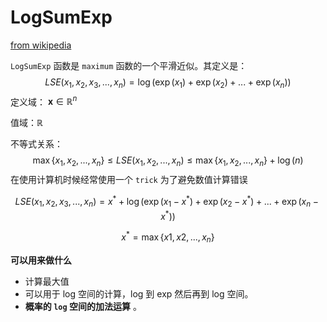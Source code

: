 # LogSumExp

[from wikipedia](https://en.wikipedia.org/wiki/LogSumExp)

`LogSumExp` 函数是 `maximum` 函数的一个平滑近似。其定义是：
$$
LSE(x_1, x_2, x_3, ..., x_n) = \log\Bigr(\exp(x_1)+\exp(x_2) + ...+\exp(x_n)\Bigr)
$$
定义域： $\mathbf x \in \mathbb R^n$

值域：$\mathbb R$

不等式关系：
$$
\max\{x_1, x_2, ..., x_n\} \le LSE(x_1, x_2, ..., x_n) \le \max\{x_1, x_2, ..., x_n\} + \log(n)
$$
在使用计算机时候经常使用一个 `trick` 为了避免数值计算错误


$$
LSE(x_1, x_2, x_3, ..., x_n) =x^*  + \log\Bigr(\exp(x_1-x^* )+\exp(x_2-x^* ) + ...+\exp(x_n-x^*)\Bigr)
$$


$$
x^* = \max \{x1, x2, ..., x_n\}
$$





**可以用来做什么**

* 计算最大值
* 可以用于 log 空间的计算，log 到 exp 然后再到 log 空间。
* **概率的 `log` 空间的加法运算** 。


